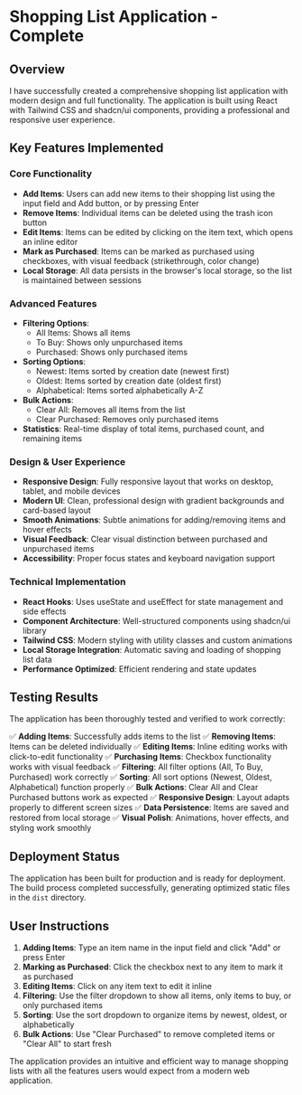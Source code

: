 # Shopping List Application - Complete

## Overview
I have successfully created a comprehensive shopping list application with modern design and full functionality. The application is built using React with Tailwind CSS and shadcn/ui components, providing a professional and responsive user experience.

## Key Features Implemented

### Core Functionality
- **Add Items**: Users can add new items to their shopping list using the input field and Add button, or by pressing Enter
- **Remove Items**: Individual items can be deleted using the trash icon button
- **Edit Items**: Items can be edited by clicking on the item text, which opens an inline editor
- **Mark as Purchased**: Items can be marked as purchased using checkboxes, with visual feedback (strikethrough, color change)
- **Local Storage**: All data persists in the browser's local storage, so the list is maintained between sessions

### Advanced Features
- **Filtering Options**: 
  - All Items: Shows all items
  - To Buy: Shows only unpurchased items
  - Purchased: Shows only purchased items
- **Sorting Options**:
  - Newest: Items sorted by creation date (newest first)
  - Oldest: Items sorted by creation date (oldest first)
  - Alphabetical: Items sorted alphabetically A-Z
- **Bulk Actions**:
  - Clear All: Removes all items from the list
  - Clear Purchased: Removes only purchased items
- **Statistics**: Real-time display of total items, purchased count, and remaining items

### Design & User Experience
- **Responsive Design**: Fully responsive layout that works on desktop, tablet, and mobile devices
- **Modern UI**: Clean, professional design with gradient backgrounds and card-based layout
- **Smooth Animations**: Subtle animations for adding/removing items and hover effects
- **Visual Feedback**: Clear visual distinction between purchased and unpurchased items
- **Accessibility**: Proper focus states and keyboard navigation support

### Technical Implementation
- **React Hooks**: Uses useState and useEffect for state management and side effects
- **Component Architecture**: Well-structured components using shadcn/ui library
- **Tailwind CSS**: Modern styling with utility classes and custom animations
- **Local Storage Integration**: Automatic saving and loading of shopping list data
- **Performance Optimized**: Efficient rendering and state updates

## Testing Results
The application has been thoroughly tested and verified to work correctly:

✅ **Adding Items**: Successfully adds items to the list
✅ **Removing Items**: Items can be deleted individually
✅ **Editing Items**: Inline editing works with click-to-edit functionality
✅ **Purchasing Items**: Checkbox functionality works with visual feedback
✅ **Filtering**: All filter options (All, To Buy, Purchased) work correctly
✅ **Sorting**: All sort options (Newest, Oldest, Alphabetical) function properly
✅ **Bulk Actions**: Clear All and Clear Purchased buttons work as expected
✅ **Responsive Design**: Layout adapts properly to different screen sizes
✅ **Data Persistence**: Items are saved and restored from local storage
✅ **Visual Polish**: Animations, hover effects, and styling work smoothly

## Deployment Status
The application has been built for production and is ready for deployment. The build process completed successfully, generating optimized static files in the `dist` directory.

## User Instructions
1. **Adding Items**: Type an item name in the input field and click "Add" or press Enter
2. **Marking as Purchased**: Click the checkbox next to any item to mark it as purchased
3. **Editing Items**: Click on any item text to edit it inline
4. **Filtering**: Use the filter dropdown to show all items, only items to buy, or only purchased items
5. **Sorting**: Use the sort dropdown to organize items by newest, oldest, or alphabetically
6. **Bulk Actions**: Use "Clear Purchased" to remove completed items or "Clear All" to start fresh

The application provides an intuitive and efficient way to manage shopping lists with all the features users would expect from a modern web application.

